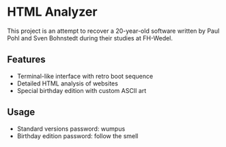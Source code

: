 # HTML Analyzer

This project is an attempt to recover a 20-year-old software written by Paul Pohl and Sven Bohnstedt during their studies at FH-Wedel.

## Features
- Terminal-like interface with retro boot sequence
- Detailed HTML analysis of websites
- Special birthday edition with custom ASCII art

## Usage
- Standard versions password: wumpus
- Birthday edition password: follow the smell

